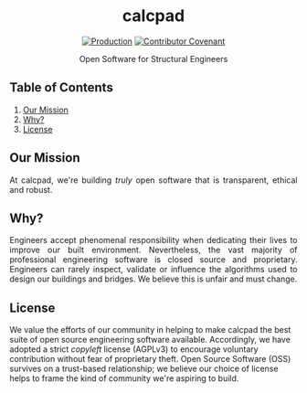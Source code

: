 <div align="center">
<h1>calcpad</h1>

[![Production](https://github.com/jamesbayley/calcpad/actions/workflows/deploy-prod.yml/badge.svg)](https://github.com/jamesbayley/calcpad/actions/workflows/deploy-prod.yml)
[![Contributor Covenant](https://img.shields.io/badge/Contributor%20Covenant-2.0-4baaaa.svg)](code_of_conduct.md)

<p align="center">Open Software for Structural Engineers</p>
</div>

## Table of Contents

1. [Our Mission](#themission)
2. [Why?](#why)
3. [License](#license)

## Our Mission

<p align="justify">
  At calcpad, we're building <em>truly</em> open software that is transparent, ethical and robust.
</p>

## Why?

<p align="justify">
  Engineers accept phenomenal responsibility when dedicating their lives to improve our built environment. Nevertheless, the vast majority of professional engineering software is closed source and proprietary. Engineers can rarely inspect, validate or influence the algorithms used to design our buildings and bridges. We believe this is unfair and must change.
</p>

## License

We value the efforts of our community in helping to make calcpad the best suite of open source engineering software available. Accordingly, we have adopted a strict <em>copyleft</em> license (AGPLv3) to encourage voluntary contribution without fear of proprietary theft. Open Source Software (OSS) survives on a trust-based relationship; we believe our choice of license helps to frame the kind of community we're aspiring to build.
